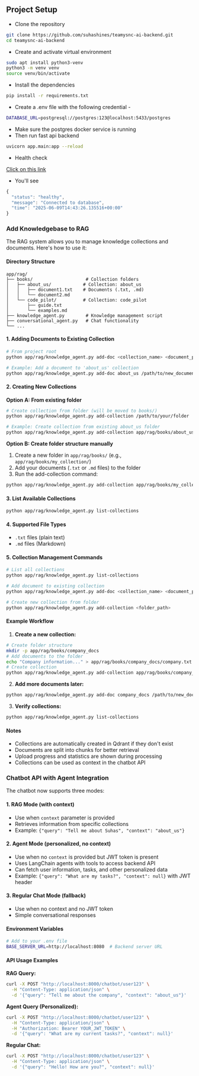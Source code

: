 ## Project Setup

* Clone the repository

```bash
git clone https://github.com/suhashines/teamysnc-ai-backend.git
cd teamysnc-ai-backend
```

* Create and activate virtual environment

```bash
sudo apt install python3-venv
python3 -m venv venv
source venv/bin/activate
```

* Install the dependencies

```bash
pip install -r requirements.txt
```

* Create a .env file with the following credential - 

```bash
DATABASE_URL=postgresql://postgres:123@localhost:5433/postgres
```

* Make sure the postgres docker service is running
* Then run fast api backend

```bash
uvicorn app.main:app --reload
```

- Health check 

[Click on this link]( http://localhost:8000/health)

- You'll see

```javascript
{
  "status": "healthy",
  "message": "Connected to database",
  "time": "2025-06-09T14:43:26.135516+00:00"
}
```

### Add Knowledgebase to RAG

The RAG system allows you to manage knowledge collections and documents. Here's how to use it:

#### Directory Structure
```
app/rag/
├── books/                    # Collection folders
│   ├── about_us/            # Collection: about_us
│   │   ├── document1.txt    # Documents (.txt, .md)
│   │   └── document2.md
│   └── code_pilot/          # Collection: code_pilot
│       ├── guide.txt
│       └── examples.md
├── knowledge_agent.py        # Knowledge management script
├── conversational_agent.py   # Chat functionality
└── ...
```

#### 1. Adding Documents to Existing Collection

```bash
# From project root
python app/rag/knowledge_agent.py add-doc <collection_name> <document_path>

# Example: Add a document to 'about_us' collection
python app/rag/knowledge_agent.py add-doc about_us /path/to/new_document.txt
```

#### 2. Creating New Collections

**Option A: From existing folder**
```bash
# Create collection from folder (will be moved to books/)
python app/rag/knowledge_agent.py add-collection /path/to/your/folder

# Example: Create collection from existing about_us folder
python app/rag/knowledge_agent.py add-collection app/rag/books/about_us
```

**Option B: Create folder structure manually**
1. Create a new folder in `app/rag/books/` (e.g., `app/rag/books/my_collection/`)
2. Add your documents (`.txt` or `.md` files) to the folder
3. Run the add-collection command:
```bash
python app/rag/knowledge_agent.py add-collection app/rag/books/my_collection
```

#### 3. List Available Collections

```bash
python app/rag/knowledge_agent.py list-collections
```

#### 4. Supported File Types
- `.txt` files (plain text)
- `.md` files (Markdown)

#### 5. Collection Management Commands

```bash
# List all collections
python app/rag/knowledge_agent.py list-collections

# Add document to existing collection
python app/rag/knowledge_agent.py add-doc <collection_name> <document_path>

# Create new collection from folder
python app/rag/knowledge_agent.py add-collection <folder_path>
```

#### Example Workflow

1. **Create a new collection:**
```bash
# Create folder structure
mkdir -p app/rag/books/company_docs
# Add documents to the folder
echo "Company information..." > app/rag/books/company_docs/company.txt
# Create collection
python app/rag/knowledge_agent.py add-collection app/rag/books/company_docs
```

2. **Add more documents later:**
```bash
python app/rag/knowledge_agent.py add-doc company_docs /path/to/new_document.txt
```

3. **Verify collections:**
```bash
python app/rag/knowledge_agent.py list-collections
```

#### Notes
- Collections are automatically created in Qdrant if they don't exist
- Documents are split into chunks for better retrieval
- Upload progress and statistics are shown during processing
- Collections can be used as context in the chatbot API

### Chatbot API with Agent Integration

The chatbot now supports three modes:

#### 1. **RAG Mode** (with context)
- Use when `context` parameter is provided
- Retrieves information from specific collections
- Example: `{"query": "Tell me about Suhas", "context": "about_us"}`

#### 2. **Agent Mode** (personalized, no context)
- Use when no `context` is provided but JWT token is present
- Uses LangChain agents with tools to access backend API
- Can fetch user information, tasks, and other personalized data
- Example: `{"query": "What are my tasks?", "context": null}` with JWT header

#### 3. **Regular Chat Mode** (fallback)
- Use when no context and no JWT token
- Simple conversational responses

#### Environment Variables
```bash
# Add to your .env file
BASE_SERVER_URL=http://localhost:8080  # Backend server URL
```

#### API Usage Examples

**RAG Query:**
```bash
curl -X POST "http://localhost:8000/chatbot/user123" \
  -H "Content-Type: application/json" \
  -d '{"query": "Tell me about the company", "context": "about_us"}'
```

**Agent Query (Personalized):**
```bash
curl -X POST "http://localhost:8000/chatbot/user123" \
  -H "Content-Type: application/json" \
  -H "Authorization: Bearer YOUR_JWT_TOKEN" \
  -d '{"query": "What are my current tasks?", "context": null}'
```

**Regular Chat:**
```bash
curl -X POST "http://localhost:8000/chatbot/user123" \
  -H "Content-Type: application/json" \
  -d '{"query": "Hello! How are you?", "context": null}'
```



